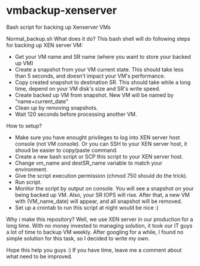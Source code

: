 # vmbackup-xenserver
Bash script for backing up Xenserver VMs 

Normal_backup.sh
What does it do?
This bash shell will do following steps for backing up XEN server VM:
- Get your VM name and SR name (where you want to store your backed up VM)
- Create a snapshot from your VM current state.
  This should take less than 5 seconds, and doesn't impact your VM's performance.
- Copy created snapshot to destination SR.
  This should take while a long time, depend on your VM disk's size and SR's write speed.
- Create backed up VM from snapshot.
  New VM will be named by "name+current_date"
- Clean up by removing snapshots.
- Wait 120 seconds before processing another VM.

How to setup?
- Make sure you have enought privileges to log into XEN server host console (not VM console).
  Or you can SSH to your XEN server host, it shoud be easier to copy/paste command.
- Create a new bash script or SCP this script to your XEN server host.
- Change vm_name and destSR_name variable to match your environment.
- Give the script execution permission (chmod 750 should do the trick).
- Run script.
- Monitor the script by output on console.
  You will see a snapshot on your being backed up VM. Also, your SR IOPS will rise.
  After that, a new VM with (VM_name_date) will appear, and all snapshot will be removed.
- Set up a crontab to run this script at night would be nice  :)


Why i make this repository?
Well, we use XEN server in our production for a long time. With no money invested to managing solution, it took our IT guys a lot of time to backup VM weekly. After googling for a while, I found no simple solution for this task, so I decided to write my own.

Hope this help you guys  :)
If you have time, leave me a comment about what need to be improved.

